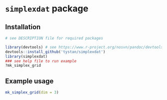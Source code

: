 # `simplexdat` package

## Installation

```r
# see DESCRIPTION file for required packages

library(devtools) # see https://www.r-project.org/nosvn/pandoc/devtools.html
devtools::install_github('tystan/simplexdat')
library(simplexdat)
### see help file to run example
?mk_simplex_grid
```

## Example usage


```r
mk_simplex_grid(dim = 3)
```


